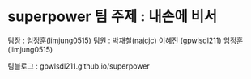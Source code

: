 # superpower 팀 주제 : 내손에 비서

팀장 : 임정훈(limjung0515)
팀원 : 박재철(najcjc) 이혜진 (gpwlsdl211) 임정훈(limjung0515)
 
팀블로그 : gpwlsdl211.github.io/superpower


